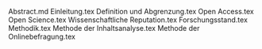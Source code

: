 Abstract.md
Einleitung.tex
Definition und Abgrenzung.tex
Open Access.tex
Open Science.tex
Wissenschaftliche Reputation.tex
Forschungsstand.tex
Methodik.tex
Methode der Inhaltsanalyse.tex
Methode der Onlinebefragung.tex
